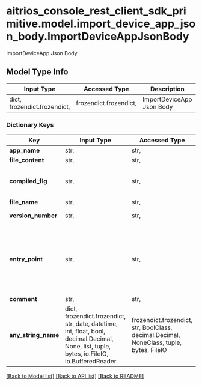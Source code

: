 # aitrios_console_rest_client_sdk_primitive.model.import_device_app_json_body.ImportDeviceAppJsonBody

ImportDeviceApp Json Body

## Model Type Info
Input Type | Accessed Type | Description | Notes
------------ | ------------- | ------------- | -------------
dict, frozendict.frozendict,  | frozendict.frozendict,  | ImportDeviceApp Json Body | 

### Dictionary Keys
Key | Input Type | Accessed Type | Description | Notes
------------ | ------------- | ------------- | ------------- | -------------
**app_name** | str,  | str,  | App name | 
**file_content** | str,  | str,  | File content | 
**compiled_flg** | str,  | str,  | Compiled flg(0:not compiled, 1:Compiled) | 
**file_name** | str,  | str,  | FileName | 
**version_number** | str,  | str,  | App version number123 | 
**entry_point** | str,  | str,  | App entry point | [optional] if omitted the server will use the default value of "ppl"
**comment** | str,  | str,  | Comment | [optional] 
**any_string_name** | dict, frozendict.frozendict, str, date, datetime, int, float, bool, decimal.Decimal, None, list, tuple, bytes, io.FileIO, io.BufferedReader | frozendict.frozendict, str, BoolClass, decimal.Decimal, NoneClass, tuple, bytes, FileIO | any string name can be used but the value must be the correct type | [optional]

[[Back to Model list]](../../README.md#documentation-for-models) [[Back to API list]](../../README.md#documentation-for-api-endpoints) [[Back to README]](../../README.md)

